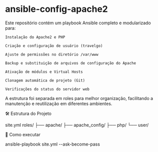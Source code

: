 # ansible-config-apache2
Este repositório contém um playbook Ansible completo e modularizado para:

    Instalação do Apache2 e PHP

    Criação e configuração de usuário (travelgo)

    Ajuste de permissões no diretório /var/www

    Backup e substituição de arquivos de configuração do Apache

    Ativação de módulos e Virtual Hosts

    Clonagem automática de projeto (Git)

    Verificações do status do servidor web

A estrutura foi separada em roles para melhor organização, facilitando a manutenção e reutilização em diferentes ambientes.

🛠 Estrutura do Projeto

site.yml
roles/
├── apache/
├── apache_config/
├── php/
└── user/


🚀 Como executar

ansible-playbook site.yml --ask-become-pass

